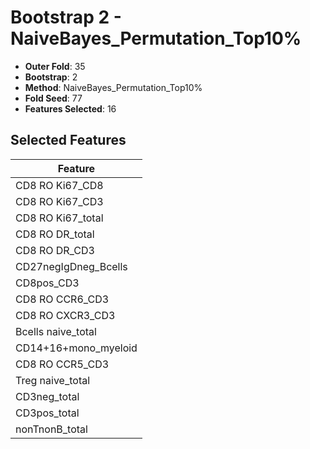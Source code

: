# Bootstrap 2 - NaiveBayes_Permutation_Top10%

- **Outer Fold**: 35
- **Bootstrap**: 2
- **Method**: NaiveBayes_Permutation_Top10%
- **Fold Seed**: 77
- **Features Selected**: 16

## Selected Features

| Feature |
|---------|
| CD8 RO Ki67_CD8 |
| CD8  RO Ki67_CD3 |
| CD8 RO Ki67_total |
| CD8 RO DR_total |
| CD8 RO DR_CD3 |
| CD27negIgDneg_Bcells |
| CD8pos_CD3 |
| CD8 RO CCR6_CD3 |
| CD8 RO CXCR3_CD3 |
| Bcells naive_total |
| CD14+16+mono_myeloid |
| CD8 RO CCR5_CD3 |
| Treg naive_total |
| CD3neg_total |
| CD3pos_total |
| nonTnonB_total |
